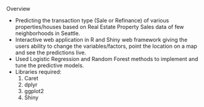 Overview

- Predicting the transaction type (Sale or Refinance) of various properties/houses based on Real Estate Property Sales data of few neighborhoods in Seattle. 
- Interactive web application in R and Shiny web framework giving the users ability to change the variables/factors, point the location on a map and see the predictions live.
- Used Logistic Regression and Random Forest methods to implement and tune the predictive models.
- Libraries required:
  1. Caret
  2. dplyr 
  3. ggplot2
  4. Shiny
